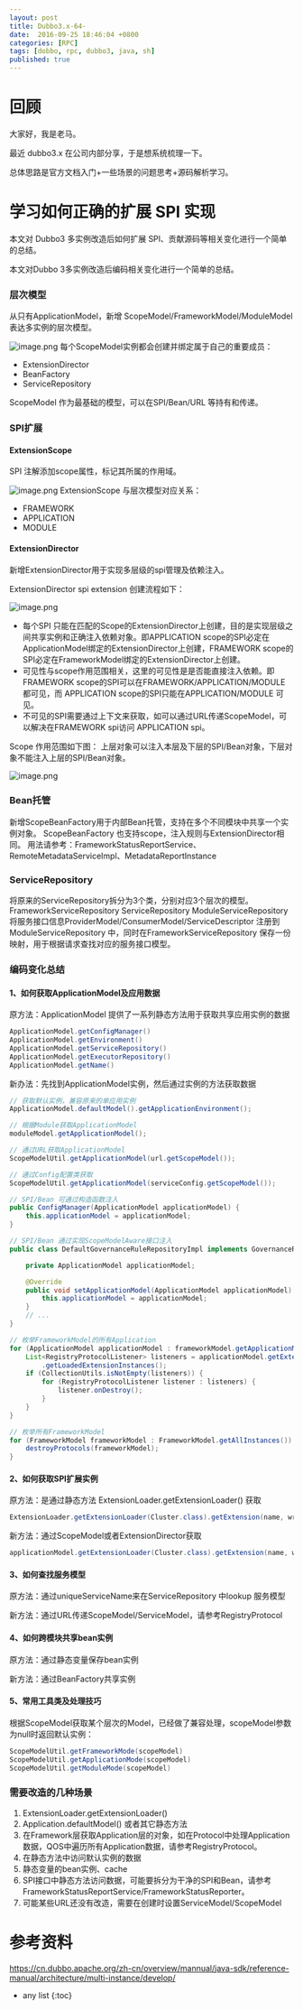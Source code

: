 ```yaml
---
layout: post
title: Dubbo3.x-64-
date:  2016-09-25 18:46:04 +0800
categories: [RPC]
tags: [dobbo, rpc, dubbo3, java, sh]
published: true
---
```



# 回顾

大家好，我是老马。

最近 dubbo3.x 在公司内部分享，于是想系统梳理一下。

总体思路是官方文档入门+一些场景的问题思考+源码解析学习。

# 学习如何正确的扩展 SPI 实现

本文对 Dubbo3 多实例改造后如何扩展 SPI、贡献源码等相关变化进行一个简单的总结。

本文对Dubbo 3多实例改造后编码相关变化进行一个简单的总结。

### 层次模型

从只有ApplicationModel，新增 ScopeModel/FrameworkModel/ModuleModel 表达多实例的层次模型。 

![image.png](https://cdn.nlark.com/yuque/0/2021/png/2391732/1630663265196-0c9e3746-3f62-406b-93d6-7d971ee3e96a.png#clientId=u53624b84-1e3c-4&from=paste&height=302&id=udc7e6f69&originHeight=604&originWidth=1378&originalType=binary&ratio=1&size=132247&status=done&style=none&taskId=u06713196-e7be-483c-8762-6bbc756f336&width=689) 每个ScopeModel实例都会创建并绑定属于自己的重要成员：

*   ExtensionDirector
*   BeanFactory
*   ServiceRepository

ScopeModel 作为最基础的模型，可以在SPI/Bean/URL 等持有和传递。

### SPI扩展

#### ExtensionScope

SPI 注解添加scope属性，标记其所属的作用域。 

![image.png](https://cdn.nlark.com/yuque/0/2021/png/2391732/1630664482020-9d35e6de-17f7-4334-8506-3af362c03de0.png#clientId=u53624b84-1e3c-4&from=paste&height=249&id=u6c288d3d&originHeight=498&originWidth=930&originalType=binary&ratio=1&size=197493&status=done&style=none&taskId=u56167d63-ab53-4cdb-bb10-723d0c97663&width=465) ExtensionScope 与层次模型对应关系：

*   FRAMEWORK
*   APPLICATION
*   MODULE

#### ExtensionDirector

新增ExtensionDirector用于实现多层级的spi管理及依赖注入。

ExtensionDirector spi extension 创建流程如下： 

![image.png](https://cdn.nlark.com/yuque/0/2021/png/2391732/1630664388603-d12d4002-65ea-43b9-b5c9-c0d7204b22b1.png#clientId=u53624b84-1e3c-4&from=paste&height=303&id=uf804edd7&originHeight=606&originWidth=616&originalType=binary&ratio=1&size=71595&status=done&style=none&taskId=u4944881d-0195-4a23-bdfe-346819db997&width=308)

*   每个SPI 只能在匹配的Scope的ExtensionDirector上创建，目的是实现层级之间共享实例和正确注入依赖对象。即APPLICATION scope的SPI必定在ApplicationModel绑定的ExtensionDirector上创建，FRAMEWORK scope的SPI必定在FrameworkModel绑定的ExtensionDirector上创建。
*   可见性与scope作用范围相关，这里的可见性是是否能直接注入依赖。即FRAMEWORK scope的SPI可以在FRAMEWORK/APPLICATION/MODULE 都可见，而 APPLICATION scope的SPI只能在APPLICATION/MODULE 可见。
*   不可见的SPI需要通过上下文来获取，如可以通过URL传递ScopeModel，可以解决在FRAMEWORK spi访问 APPLICATION spi。

Scope 作用范围如下图： 上层对象可以注入本层及下层的SPI/Bean对象，下层对象不能注入上层的SPI/Bean对象。 

![image.png](https://cdn.nlark.com/yuque/0/2021/png/2391732/1630665762212-fcc5e99d-2966-46cd-84ae-9257c4a216c9.png#clientId=u53624b84-1e3c-4&from=paste&height=188&id=u6c2bf0b8&originHeight=376&originWidth=1290&originalType=binary&ratio=1&size=68138&status=done&style=none&taskId=ub349222b-17af-4734-b744-dfd2f297930&width=645)

### Bean托管

新增ScopeBeanFactory用于内部Bean托管，支持在多个不同模块中共享一个实例对象。 ScopeBeanFactory 也支持scope，注入规则与ExtensionDirector相同。 用法请参考：FrameworkStatusReportService、RemoteMetadataServiceImpl、MetadataReportInstance

### ServiceRepository

将原来的ServiceRepository拆分为3个类，分别对应3个层次的模型。 FrameworkServiceRepository ServiceRepository ModuleServiceRepository  将服务接口信息ProviderModel/ConsumerModel/ServiceDescriptor 注册到ModuleServiceRepository 中，同时在FrameworkServiceRepository 保存一份映射，用于根据请求查找对应的服务接口模型。

### 编码变化总结

#### 1、如何获取ApplicationModel及应用数据

原方法：ApplicationModel 提供了一系列静态方法用于获取共享应用实例的数据

```java
ApplicationModel.getConfigManager()
ApplicationModel.getEnvironment()
ApplicationModel.getServiceRepository()
ApplicationModel.getExecutorRepository()
ApplicationModel.getName()
```

新办法：先找到ApplicationModel实例，然后通过实例的方法获取数据

```java
// 获取默认实例，兼容原来的单应用实例
ApplicationModel.defaultModel().getApplicationEnvironment();

// 根据Module获取ApplicationModel
moduleModel.getApplicationModel();

// 通过URL获取ApplicationModel
ScopeModelUtil.getApplicationModel(url.getScopeModel());

// 通过Config配置类获取
ScopeModelUtil.getApplicationModel(serviceConfig.getScopeModel());

// SPI/Bean 可通过构造函数注入
public ConfigManager(ApplicationModel applicationModel) {
    this.applicationModel = applicationModel;
}

// SPI/Bean 通过实现ScopeModelAware接口注入
public class DefaultGovernanceRuleRepositoryImpl implements GovernanceRuleRepository, ScopeModelAware {

    private ApplicationModel applicationModel;

    @Override
    public void setApplicationModel(ApplicationModel applicationModel) {
        this.applicationModel = applicationModel;
    }
    // ...
}

// 枚举FrameworkModel的所有Application
for (ApplicationModel applicationModel : frameworkModel.getApplicationModels()) {
    List<RegistryProtocolListener> listeners = applicationModel.getExtensionLoader(RegistryProtocolListener.class)
        .getLoadedExtensionInstances();
    if (CollectionUtils.isNotEmpty(listeners)) {
        for (RegistryProtocolListener listener : listeners) {
            listener.onDestroy();
        }
    }
}

// 枚举所有FrameworkModel
for (FrameworkModel frameworkModel : FrameworkModel.getAllInstances()) {
    destroyProtocols(frameworkModel);
}
```

#### 2、如何获取SPI扩展实例

原方法：是通过静态方法 ExtensionLoader.getExtensionLoader() 获取

```java
ExtensionLoader.getExtensionLoader(Cluster.class).getExtension(name, wrap);
```

新方法：通过ScopeModel或者ExtensionDirector获取

```java
applicationModel.getExtensionLoader(Cluster.class).getExtension(name, wrap);
```

#### 3、如何查找服务模型

原方法：通过uniqueServiceName来在ServiceRepository 中lookup 服务模型

新方法：通过URL传递ScopeModel/ServiceModel，请参考RegistryProtocol

#### 4、如何跨模块共享bean实例

原方法：通过静态变量保存bean实例

新方法：通过BeanFactory共享实例

#### 5、常用工具类及处理技巧

根据ScopeModel获取某个层次的Model，已经做了兼容处理，scopeModel参数为null时返回默认实例：
```java
ScopeModelUtil.getFrameworkMode(scopeModel) 
ScopeModelUtil.getApplicationMode(scopeModel) 
ScopeModelUtil.getModuleMode(scopeModel)
```

### 需要改造的几种场景

1. ExtensionLoader.getExtensionLoader()
2. Application.defaultModel() 或者其它静态方法
3. 在Framework层获取Application层的对象，如在Protocol中处理Application数据，QOS中遍历所有Application数据，请参考RegistryProtocol。
4. 在静态方法中访问默认实例的数据
5. 静态变量的bean实例、cache
6. SPI接口中静态方法访问数据，可能要拆分为干净的SPI和Bean，请参考FrameworkStatusReportService/FrameworkStatusReporter。
7. 可能某些URL还没有改造，需要在创建时设置ServiceModel/ScopeModel

# 参考资料

https://cn.dubbo.apache.org/zh-cn/overview/mannual/java-sdk/reference-manual/architecture/multi-instance/develop/

* any list
{:toc}